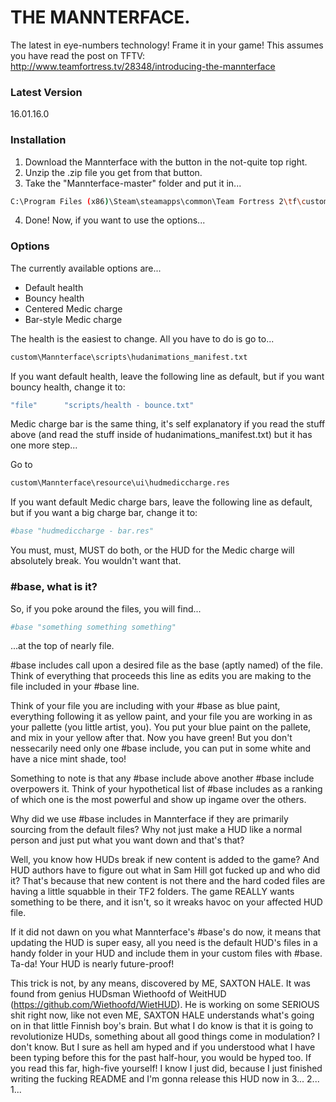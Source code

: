 # THE MANNTERFACE.

The latest in eye-numbers technology! Frame it in your game!
This assumes you have read the post on TFTV: http://www.teamfortress.tv/28348/introducing-the-mannterface

### Latest Version
16.01.16.0

### Installation

1. Download the Mannterface with the button in the not-quite top right.
2. Unzip the .zip file you get from that button.
3. Take the "Mannterface-master" folder and put it in...
```sh
C:\Program Files (x86)\Steam\steamapps\common\Team Fortress 2\tf\custom
```
4. Done! Now, if you want to use the options...

### Options

The currently available options are...

* Default health
* Bouncy health
* Centered Medic charge
* Bar-style Medic charge

The health is the easiest to change. All you have to do is go to...
```sh
custom\Mannterface\scripts\hudanimations_manifest.txt
```
If you want default health, leave the following line as default, but if you want bouncy health, change it to:
```sh
"file"      "scripts/health - bounce.txt"
````

Medic charge bar is the same thing, it's self explanatory if you read the stuff above (and read the stuff inside of hudanimations_manifest.txt) but it has one more step...

Go to
```sh
custom\Mannterface\resource\ui\hudmediccharge.res
```
If you want default Medic charge bars, leave the following line as default, but if you want a big charge bar, change it to:
```sh
#base "hudmediccharge - bar.res"
````
You must, must, MUST do both, or the HUD for the Medic charge will absolutely break. You wouldn't want that.

### #base, what is it?

So, if you poke around the files, you will find...
```sh
#base "something something something"
```
...at the top of nearly file.

#base includes call upon a desired file as the base (aptly named) of the file. Think of everything that proceeds this line as edits you are making to the file included in your #base line. 

Think of your file you are including with your #base as blue paint, everything following it as yellow paint, and your file you are working in as your pallette (you little artist, you). You put your blue paint on the pallete, and mix in your yellow after that. Now you have green! But you don't nessecarily need only one #base include, you can put in some white and have a nice mint shade, too!

Something to note is that any #base include above another #base include overpowers it. Think of your hypothetical list of #base includes as a ranking of which one is the most powerful and show up ingame over the others.


Why did we use #base includes in Mannterface if they are primarily sourcing from the default files? Why not just make a HUD like a normal person and just put what you want down and that's that?

Well, you know how HUDs break if new content is added to the game? And HUD authors have to figure out what in Sam Hill got fucked up and who did it? That's because that new content is not there and the hard coded files are having a little squabble in their TF2 folders. The game REALLY wants something to be there, and it isn't, so it wreaks havoc on your affected HUD file.

If it did not dawn on you what Mannterface's #base's do now, it means that updating the HUD is super easy, all you need is the default HUD's files in a handy folder in your HUD and include them in your custom files with #base. Ta-da! Your HUD is nearly future-proof!

This trick is not, by any means, discovered by ME, SAXTON HALE. It was found from genius HUDsman Wiethoofd of WeitHUD (https://github.com/Wiethoofd/WietHUD). He is working on some SERIOUS shit right now, like not even ME, SAXTON HALE understands what's going on in that little Finnish boy's brain. But what I do know is that it is going to revolutionize HUDs, something about all good things come in modulation? I don't know. But I sure as hell am hyped and if you understood what I have been typing before this for the past half-hour, you would be hyped too. If you read this far, high-five yourself! I know I just did, because I just finished writing the fucking README and I'm gonna release this HUD now in 3... 2... 1...

